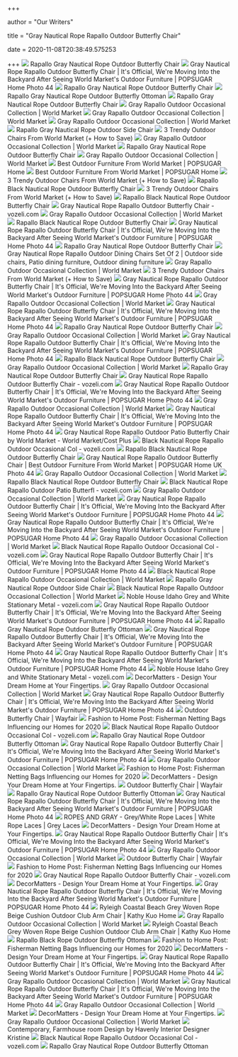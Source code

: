 +++
        
author = "Our Writers"
        
title = "Gray Nautical Rope Rapallo Outdoor Butterfly Chair"
        
date = 2020-11-08T20:38:49.575253
        
+++
[ ![](https://cdn.decorpad.com/photos/2019/03/24/wingback-butterfly-nautical-outdoor-tapered-legs-gray-rope-chair.jpeg)](https://cdn.decorpad.com/photos/2019/03/24/wingback-butterfly-nautical-outdoor-tapered-legs-gray-rope-chair.jpeg) Rapallo Gray Nautical Rope Outdoor Butterfly Chair
[ ![](https://media1.popsugar-assets.com/files/thumbor/QbEYYRU3JkE2SjKw7QxWZO_J44Y/fit-in/2048xorig/filters:format_auto-!!-:strip_icc-!!-/2019/04/22/866/n/1922794/9d4a587a2c48ed13_netimgalziiW/i/Gray-Nautical-Rope-Rapallo-Outdoor-Butterfly-Chair.jpg)](https://media1.popsugar-assets.com/files/thumbor/QbEYYRU3JkE2SjKw7QxWZO_J44Y/fit-in/2048xorig/filters:format_auto-!!-:strip_icc-!!-/2019/04/22/866/n/1922794/9d4a587a2c48ed13_netimgalziiW/i/Gray-Nautical-Rope-Rapallo-Outdoor-Butterfly-Chair.jpg) Gray Nautical Rope Rapallo Outdoor Butterfly Chair | It's Official, We're  Moving Into the Backyard After Seeing World Market's Outdoor Furniture |  POPSUGAR Home Photo 44
[ ![](https://cdn.decorpad.com/photos/2019/06/13/m_nautical-butterfly-black-rope-wood-outdoor-chair.jpeg)](https://cdn.decorpad.com/photos/2019/06/13/m_nautical-butterfly-black-rope-wood-outdoor-chair.jpeg) Rapallo Gray Nautical Rope Outdoor Butterfly Chair
[ ![](https://cdn.decorpad.com/photos/2019/03/24/nautical-curved-outdoor-tapered-gray-rope-butterfly-ottoman.jpeg)](https://cdn.decorpad.com/photos/2019/03/24/nautical-curved-outdoor-tapered-gray-rope-butterfly-ottoman.jpeg) Rapallo Gray Nautical Rope Outdoor Butterfly Ottoman
[ ![](https://cdn.decorpad.com/photos/2019/03/24/nautical-natural-wood-modern-gray-rope-rocking-chair.jpeg)](https://cdn.decorpad.com/photos/2019/03/24/nautical-natural-wood-modern-gray-rope-rocking-chair.jpeg) Rapallo Gray Nautical Rope Outdoor Butterfly Chair
[ ![](https://ii3.worldmarket.com/fcgi-bin/iipsrv.fcgi?FIF=/images/worldmarket/source/73883fam_XXX_v7.tif&wid=480&cvt=jpeg)](https://ii3.worldmarket.com/fcgi-bin/iipsrv.fcgi?FIF=/images/worldmarket/source/73883fam_XXX_v7.tif&wid=480&cvt=jpeg) Gray Rapallo Outdoor Occasional Collection | World Market
[ ![](https://ii.worldmarket.com/fcgi-bin/iipsrv.fcgi?FIF=/images/worldmarket/source/82834_XXX_v4.tif&qlt=50&wid=392&cvt=jpeg)](https://ii.worldmarket.com/fcgi-bin/iipsrv.fcgi?FIF=/images/worldmarket/source/82834_XXX_v4.tif&qlt=50&wid=392&cvt=jpeg) Gray Rapallo Outdoor Occasional Collection | World Market
[ ![](https://ii3.worldmarket.com/fcgi-bin/iipsrv.fcgi?FIF=/images/worldmarket/source/73883fam_XXX_v4.tif&wid=480&cvt=jpeg)](https://ii3.worldmarket.com/fcgi-bin/iipsrv.fcgi?FIF=/images/worldmarket/source/73883fam_XXX_v4.tif&wid=480&cvt=jpeg) Gray Rapallo Outdoor Occasional Collection | World Market
[ ![](https://cdn.decorpad.com/photos/2018/04/29/nautical-rope-wood-rapallo-gray-outdoor-chair.jpeg)](https://cdn.decorpad.com/photos/2018/04/29/nautical-rope-wood-rapallo-gray-outdoor-chair.jpeg) Rapallo Gray Nautical Rope Outdoor Side Chair
[ ![](https://hip2behome.com/wp-content/uploads/sites/2/2019/05/WorldMarketChairs.jpg?resize=1024%2C768&strip=all)](https://hip2behome.com/wp-content/uploads/sites/2/2019/05/WorldMarketChairs.jpg?resize=1024%2C768&strip=all) 3 Trendy Outdoor Chairs From World Market (+ How to Save)
[ ![](https://ii3.worldmarket.com/fcgi-bin/iipsrv.fcgi?FIF=/images/worldmarket/source/73883fam_XXX_v3.tif&wid=480&cvt=jpeg)](https://ii3.worldmarket.com/fcgi-bin/iipsrv.fcgi?FIF=/images/worldmarket/source/73883fam_XXX_v3.tif&wid=480&cvt=jpeg) Gray Rapallo Outdoor Occasional Collection | World Market
[ ![](https://cdn.decorpad.com/photos/2019/07/28/tan-cambria-nautical-rope-wood-outdoor-occasional-chair.jpeg)](https://cdn.decorpad.com/photos/2019/07/28/tan-cambria-nautical-rope-wood-outdoor-occasional-chair.jpeg) Rapallo Gray Nautical Rope Outdoor Butterfly Chair
[ ![](https://ii3.worldmarket.com/fcgi-bin/iipsrv.fcgi?FIF=/images/worldmarket/source/73883fam_XXX_v1.tif&wid=480&cvt=jpeg)](https://ii3.worldmarket.com/fcgi-bin/iipsrv.fcgi?FIF=/images/worldmarket/source/73883fam_XXX_v1.tif&wid=480&cvt=jpeg) Gray Rapallo Outdoor Occasional Collection | World Market
[ ![](https://media1.popsugar-assets.com/files/thumbor/4Hntdm2uf86H3Js6ZvpuMuJal8M/fit-in/2048xorig/filters:format_auto-!!-:strip_icc-!!-/2019/04/22/866/n/1922794/12d68ca50c4af180_netimgIpInQk/i/Charcoal-Gray-String-Durban-Outdoor-Dining-Chair.jpg)](https://media1.popsugar-assets.com/files/thumbor/4Hntdm2uf86H3Js6ZvpuMuJal8M/fit-in/2048xorig/filters:format_auto-!!-:strip_icc-!!-/2019/04/22/866/n/1922794/12d68ca50c4af180_netimgIpInQk/i/Charcoal-Gray-String-Durban-Outdoor-Dining-Chair.jpg) Best Outdoor Furniture From World Market | POPSUGAR Home
[ ![](https://media1.popsugar-assets.com/files/thumbor/oayLIGTwExBGZ8JkKIVfMIDO5_E/fit-in/2048xorig/filters:format_auto-!!-:strip_icc-!!-/2019/04/22/872/n/1922794/ff615c555cbe1c67d29345.29003033_mhm/i/Black-Nautical-Rope-Cambria-Outdoor-Occasional-Chair.jpg)](https://media1.popsugar-assets.com/files/thumbor/oayLIGTwExBGZ8JkKIVfMIDO5_E/fit-in/2048xorig/filters:format_auto-!!-:strip_icc-!!-/2019/04/22/872/n/1922794/ff615c555cbe1c67d29345.29003033_mhm/i/Black-Nautical-Rope-Cambria-Outdoor-Occasional-Chair.jpg) Best Outdoor Furniture From World Market | POPSUGAR Home
[ ![](https://hip2behome.com/wp-content/uploads/sites/2/2019/05/World-Market-chairs.jpg)](https://hip2behome.com/wp-content/uploads/sites/2/2019/05/World-Market-chairs.jpg) 3 Trendy Outdoor Chairs From World Market (+ How to Save)
[ ![](https://cdn.decorpad.com/photos/2019/06/12/nautical-cambria-black-rope-wood-outdoor-chair.jpeg)](https://cdn.decorpad.com/photos/2019/06/12/nautical-cambria-black-rope-wood-outdoor-chair.jpeg) Rapallo Black Nautical Rope Outdoor Butterfly Chair
[ ![](https://hip2behome.com/wp-content/uploads/sites/2/2019/05/Natural-All-Weather-Wicker-Wailea-Outdoor-Chair-Set-of-2.jpg?resize=1024%2C949&strip=all)](https://hip2behome.com/wp-content/uploads/sites/2/2019/05/Natural-All-Weather-Wicker-Wailea-Outdoor-Chair-Set-of-2.jpg?resize=1024%2C949&strip=all) 3 Trendy Outdoor Chairs From World Market (+ How to Save)
[ ![](https://cdn.decorpad.com/photos/2019/06/12/outdoor-black-nautical-wood-frame-rope-bench.jpeg)](https://cdn.decorpad.com/photos/2019/06/12/outdoor-black-nautical-wood-frame-rope-bench.jpeg) Rapallo Black Nautical Rope Outdoor Butterfly Chair
[ ![](https://i.pinimg.com/originals/70/6a/7f/706a7f0915cc93813988011208c47c23.jpg)](https://i.pinimg.com/originals/70/6a/7f/706a7f0915cc93813988011208c47c23.jpg) Gray Nautical Rope Rapallo Outdoor Butterfly Chair - vozeli.com
[ ![](https://ii2.worldmarket.com/fcgi-bin/iipsrv.fcgi?FIF=/images/worldmarket/source/82835_XXX_v5.tif&qlt=50&wid=392&cvt=jpeg)](https://ii2.worldmarket.com/fcgi-bin/iipsrv.fcgi?FIF=/images/worldmarket/source/82835_XXX_v5.tif&qlt=50&wid=392&cvt=jpeg) Gray Rapallo Outdoor Occasional Collection | World Market
[ ![](https://cdn.decorpad.com/photos/2020/05/05/m_boys-room-with-black-rope-chair-and-industrial-desk.jpg)](https://cdn.decorpad.com/photos/2020/05/05/m_boys-room-with-black-rope-chair-and-industrial-desk.jpg) Rapallo Black Nautical Rope Outdoor Butterfly Chair
[ ![](https://media1.popsugar-assets.com/files/thumbor/eG9Q5lDGpAuqg5tiWIl8RwYfvLY/160x160/filters:format_auto-!!-:strip_icc-!!-:sharpen-!1,0,true!-/2019/04/22/867/n/1922794/7f55889ce094d192_netimgcZjqQF/i/Gray-All-Weather-Wicker-Wood-Galena-Rocking-Chair.jpg)](https://media1.popsugar-assets.com/files/thumbor/eG9Q5lDGpAuqg5tiWIl8RwYfvLY/160x160/filters:format_auto-!!-:strip_icc-!!-:sharpen-!1,0,true!-/2019/04/22/867/n/1922794/7f55889ce094d192_netimgcZjqQF/i/Gray-All-Weather-Wicker-Wood-Galena-Rocking-Chair.jpg) Gray Nautical Rope Rapallo Outdoor Butterfly Chair | It's Official, We're  Moving Into the Backyard After Seeing World Market's Outdoor Furniture |  POPSUGAR Home Photo 44
[ ![](https://cdn.decorpad.com/photos/2020/06/30/wood-rope-chairs-loft-gray-outdoor-lounge-chair.jpeg)](https://cdn.decorpad.com/photos/2020/06/30/wood-rope-chairs-loft-gray-outdoor-lounge-chair.jpeg) Rapallo Gray Nautical Rope Outdoor Butterfly Chair
[ ![](https://i.pinimg.com/736x/e7/e3/90/e7e390d800227b342e45d56e8a40bdcd.jpg)](https://i.pinimg.com/736x/e7/e3/90/e7e390d800227b342e45d56e8a40bdcd.jpg) Gray Nautical Rope Rapallo Outdoor Dining Chairs Set Of 2 | Outdoor side  chairs, Patio dining furniture, Outdoor dining furniture
[ ![](https://ii2.worldmarket.com/fcgi-bin/iipsrv.fcgi?FIF=/images/worldmarket/source/73884_XXX_v2.tif&qlt=50&wid=392&cvt=jpeg)](https://ii2.worldmarket.com/fcgi-bin/iipsrv.fcgi?FIF=/images/worldmarket/source/73884_XXX_v2.tif&qlt=50&wid=392&cvt=jpeg) Gray Rapallo Outdoor Occasional Collection | World Market
[ ![](https://hip2behome.com/wp-content/uploads/sites/2/2019/05/Dark-Gray-All-Weather-Wicker-Maximus-Egg-Chair.jpg?resize=1024%2C943&strip=all)](https://hip2behome.com/wp-content/uploads/sites/2/2019/05/Dark-Gray-All-Weather-Wicker-Maximus-Egg-Chair.jpg?resize=1024%2C943&strip=all) 3 Trendy Outdoor Chairs From World Market (+ How to Save)
[ ![](https://media1.popsugar-assets.com/files/thumbor/wJ3Hg587OSc2e4cVTKu-21niPmw/160x160/filters:format_auto-!!-:strip_icc-!!-:sharpen-!1,0,true!-/2019/04/22/867/n/1922794/b70d025add5a6bd4_netimgi3UjNZ/i/Natural-All-Weather-Wicker-Wailea-Outdoor-Chairs.jpg)](https://media1.popsugar-assets.com/files/thumbor/wJ3Hg587OSc2e4cVTKu-21niPmw/160x160/filters:format_auto-!!-:strip_icc-!!-:sharpen-!1,0,true!-/2019/04/22/867/n/1922794/b70d025add5a6bd4_netimgi3UjNZ/i/Natural-All-Weather-Wicker-Wailea-Outdoor-Chairs.jpg) Gray Nautical Rope Rapallo Outdoor Butterfly Chair | It's Official, We're  Moving Into the Backyard After Seeing World Market's Outdoor Furniture |  POPSUGAR Home Photo 44
[ ![](https://ii.worldmarket.com/fcgi-bin/iipsrv.fcgi?FIF=/images/worldmarket/source/82835_XXX_v3.tif&qlt=50&wid=392&cvt=jpeg)](https://ii.worldmarket.com/fcgi-bin/iipsrv.fcgi?FIF=/images/worldmarket/source/82835_XXX_v3.tif&qlt=50&wid=392&cvt=jpeg) Gray Rapallo Outdoor Occasional Collection | World Market
[ ![](https://media1.popsugar-assets.com/files/thumbor/BwiWS8NX82cL_xoSz5h-CDBcaUU/160x160/filters:format_auto-!!-:strip_icc-!!-:sharpen-!1,0,true!-/2019/04/22/867/n/1922794/716538fc8d3e1693_netimg0Pbkqi/i/Gray-All-Weather-Wicker-Hakui-Armchair.jpg)](https://media1.popsugar-assets.com/files/thumbor/BwiWS8NX82cL_xoSz5h-CDBcaUU/160x160/filters:format_auto-!!-:strip_icc-!!-:sharpen-!1,0,true!-/2019/04/22/867/n/1922794/716538fc8d3e1693_netimg0Pbkqi/i/Gray-All-Weather-Wicker-Hakui-Armchair.jpg) Gray Nautical Rope Rapallo Outdoor Butterfly Chair | It's Official, We're  Moving Into the Backyard After Seeing World Market's Outdoor Furniture |  POPSUGAR Home Photo 44
[ ![](https://cdn.decorpad.com/photos/2018/05/15/iron-twisted-gray-rope-dining-chair.jpeg)](https://cdn.decorpad.com/photos/2018/05/15/iron-twisted-gray-rope-dining-chair.jpeg) Rapallo Gray Nautical Rope Outdoor Butterfly Chair
[ ![](https://ii3.worldmarket.com/fcgi-bin/iipsrv.fcgi?FIF=/images/worldmarket/source/82833_XXX_v5.tif&qlt=50&wid=392&cvt=jpeg)](https://ii3.worldmarket.com/fcgi-bin/iipsrv.fcgi?FIF=/images/worldmarket/source/82833_XXX_v5.tif&qlt=50&wid=392&cvt=jpeg) Gray Rapallo Outdoor Occasional Collection | World Market
[ ![](https://media1.popsugar-assets.com/files/thumbor/guqC3KYQ8bO9qxCBuW-zPwsa_Ac/160x160/filters:format_auto-!!-:strip_icc-!!-:sharpen-!1,0,true!-/2019/04/22/866/n/1922794/d87909f0d37263e5_netimgEWPufC/i/Round-All-Weather-Wicker-Vernazza-Outdoor-Chairs.jpg)](https://media1.popsugar-assets.com/files/thumbor/guqC3KYQ8bO9qxCBuW-zPwsa_Ac/160x160/filters:format_auto-!!-:strip_icc-!!-:sharpen-!1,0,true!-/2019/04/22/866/n/1922794/d87909f0d37263e5_netimgEWPufC/i/Round-All-Weather-Wicker-Vernazza-Outdoor-Chairs.jpg) Gray Nautical Rope Rapallo Outdoor Butterfly Chair | It's Official, We're  Moving Into the Backyard After Seeing World Market's Outdoor Furniture |  POPSUGAR Home Photo 44
[ ![](https://cdn.decorpad.com/photos/2018/12/15/beech-wood-modern-black-sling-butterfly-chair.jpeg)](https://cdn.decorpad.com/photos/2018/12/15/beech-wood-modern-black-sling-butterfly-chair.jpeg) Rapallo Black Nautical Rope Outdoor Butterfly Chair
[ ![](https://ii.worldmarket.com/fcgi-bin/iipsrv.fcgi?FIF=/images/worldmarket/source/73890_XXX_v2.tif&qlt=50&wid=392&cvt=jpeg)](https://ii.worldmarket.com/fcgi-bin/iipsrv.fcgi?FIF=/images/worldmarket/source/73890_XXX_v2.tif&qlt=50&wid=392&cvt=jpeg) Gray Rapallo Outdoor Occasional Collection | World Market
[ ![](https://cdn.decorpad.com/photos/2018/04/26/rope-woven-gray-san-remo-outdoor-lounge-chair.jpeg)](https://cdn.decorpad.com/photos/2018/04/26/rope-woven-gray-san-remo-outdoor-lounge-chair.jpeg) Rapallo Gray Nautical Rope Outdoor Butterfly Chair
[ ![](https://i.pinimg.com/originals/10/0e/19/100e19bd85393e046312c8f32e90600d.jpg)](https://i.pinimg.com/originals/10/0e/19/100e19bd85393e046312c8f32e90600d.jpg) Gray Nautical Rope Rapallo Outdoor Butterfly Chair - vozeli.com
[ ![](https://media1.popsugar-assets.com/files/thumbor/JxbAnSTupa71D6Zyf44b0nE9z9o/160x160/filters:format_auto-!!-:strip_icc-!!-:sharpen-!1,0,true!-/2019/04/22/866/n/1922794/c964bfb1d97f5931_netimgkcK8EZ/i/All-Weather-Wicker-Vilamoura-Outdoor-Occasional-Chair.jpg)](https://media1.popsugar-assets.com/files/thumbor/JxbAnSTupa71D6Zyf44b0nE9z9o/160x160/filters:format_auto-!!-:strip_icc-!!-:sharpen-!1,0,true!-/2019/04/22/866/n/1922794/c964bfb1d97f5931_netimgkcK8EZ/i/All-Weather-Wicker-Vilamoura-Outdoor-Occasional-Chair.jpg) Gray Nautical Rope Rapallo Outdoor Butterfly Chair | It's Official, We're  Moving Into the Backyard After Seeing World Market's Outdoor Furniture |  POPSUGAR Home Photo 44
[ ![](https://ii.worldmarket.com/fcgi-bin/iipsrv.fcgi?FIF=/images/worldmarket/source/73884_XXX_v3.tif&qlt=50&wid=392&cvt=jpeg)](https://ii.worldmarket.com/fcgi-bin/iipsrv.fcgi?FIF=/images/worldmarket/source/73884_XXX_v3.tif&qlt=50&wid=392&cvt=jpeg) Gray Rapallo Outdoor Occasional Collection | World Market
[ ![](https://media1.popsugar-assets.com/files/thumbor/NTORKrB66QZjjhTb7VY7d7jhADA/160x160/filters:format_auto-!!-:strip_icc-!!-:sharpen-!1,0,true!-/2019/04/22/874/n/1922794/998a85235cbe1d2f1bf8c1.10826382_fine_fine/i/Natural-String-Durban-Outdoor-Lounge-Chair.jpg)](https://media1.popsugar-assets.com/files/thumbor/NTORKrB66QZjjhTb7VY7d7jhADA/160x160/filters:format_auto-!!-:strip_icc-!!-:sharpen-!1,0,true!-/2019/04/22/874/n/1922794/998a85235cbe1d2f1bf8c1.10826382_fine_fine/i/Natural-String-Durban-Outdoor-Lounge-Chair.jpg) Gray Nautical Rope Rapallo Outdoor Butterfly Chair | It's Official, We're  Moving Into the Backyard After Seeing World Market's Outdoor Furniture |  POPSUGAR Home Photo 44
[ ![](https://images.havenly.com/unsafe/350x350/https://static.havenly.com/product/production/md5_f7a3050f5e3eb4fed8cd816c5ccea9de.jpeg)](https://images.havenly.com/unsafe/350x350/https://static.havenly.com/product/production/md5_f7a3050f5e3eb4fed8cd816c5ccea9de.jpeg) Gray Nautical Rope Rapallo Outdoor Patio Butterfly Chair by World Market -  World Market/Cost Plus
[ ![](https://i.pinimg.com/originals/e7/5e/3d/e75e3d85d46ca16bd9a7b6876b117274.jpg)](https://i.pinimg.com/originals/e7/5e/3d/e75e3d85d46ca16bd9a7b6876b117274.jpg) Black Nautical Rope Rapallo Outdoor Occasional Col - vozeli.com
[ ![](https://cdn.decorpad.com/photos/2019/05/01/butter-brass-butterfly-sling-tan-suede-leather-chair.jpeg)](https://cdn.decorpad.com/photos/2019/05/01/butter-brass-butterfly-sling-tan-suede-leather-chair.jpeg) Rapallo Black Nautical Rope Outdoor Butterfly Chair
[ ![](https://media1.popsugar-assets.com/files/thumbor/KugJkPLYupzoghg_Ud1zawIWBsQ/fit-in/2048xorig/filters:format_auto-!!-:strip_icc-!!-/2019/04/22/870/n/1922794/cc21f0195cbe1bbbd75219.86104989_/i/Best-Outdoor-Furniture-From-World-Market.jpg)](https://media1.popsugar-assets.com/files/thumbor/KugJkPLYupzoghg_Ud1zawIWBsQ/fit-in/2048xorig/filters:format_auto-!!-:strip_icc-!!-/2019/04/22/870/n/1922794/cc21f0195cbe1bbbd75219.86104989_/i/Best-Outdoor-Furniture-From-World-Market.jpg) Gray Nautical Rope Rapallo Outdoor Butterfly Chair | Best Outdoor Furniture  From World Market | POPSUGAR Home UK Photo 44
[ ![](https://ii3.worldmarket.com/fcgi-bin/iipsrv.fcgi?FIF=/images/worldmarket/source/73890_XXX_v3.tif&qlt=50&wid=392&cvt=jpeg)](https://ii3.worldmarket.com/fcgi-bin/iipsrv.fcgi?FIF=/images/worldmarket/source/73890_XXX_v3.tif&qlt=50&wid=392&cvt=jpeg) Gray Rapallo Outdoor Occasional Collection | World Market
[ ![](https://cdn.decorpad.com/photos/2017/07/25/emily-meritt-metallic-black-metal-modern-gold-butterfly-chair.jpeg)](https://cdn.decorpad.com/photos/2017/07/25/emily-meritt-metallic-black-metal-modern-gold-butterfly-chair.jpeg) Rapallo Black Nautical Rope Outdoor Butterfly Chair
[ ![](https://i.pinimg.com/originals/47/53/93/47539348b2e36b92563173408da9e9cd.png)](https://i.pinimg.com/originals/47/53/93/47539348b2e36b92563173408da9e9cd.png) Black Nautical Rope Rapallo Outdoor Patio Butterfl - vozeli.com
[ ![](https://ii.worldmarket.com/fcgi-bin/iipsrv.fcgi?FIF=/images/worldmarket/source/82835_XXX_v6.tif&qlt=50&wid=392&cvt=jpeg)](https://ii.worldmarket.com/fcgi-bin/iipsrv.fcgi?FIF=/images/worldmarket/source/82835_XXX_v6.tif&qlt=50&wid=392&cvt=jpeg) Gray Rapallo Outdoor Occasional Collection | World Market
[ ![](https://media1.popsugar-assets.com/files/thumbor/p5PbDRCa3LWHXYv-0oaAI_tqBw0/160x160/filters:format_auto-!!-:strip_icc-!!-:sharpen-!1,0,true!-/2019/04/22/867/n/1922794/91d794632b4b6064_netimgi5CkKF/i/Teak-Wood-All-Weather-Hakui-Outdoor-Seating-Collection.jpg)](https://media1.popsugar-assets.com/files/thumbor/p5PbDRCa3LWHXYv-0oaAI_tqBw0/160x160/filters:format_auto-!!-:strip_icc-!!-:sharpen-!1,0,true!-/2019/04/22/867/n/1922794/91d794632b4b6064_netimgi5CkKF/i/Teak-Wood-All-Weather-Hakui-Outdoor-Seating-Collection.jpg) Gray Nautical Rope Rapallo Outdoor Butterfly Chair | It's Official, We're  Moving Into the Backyard After Seeing World Market's Outdoor Furniture |  POPSUGAR Home Photo 44
[ ![](https://media1.popsugar-assets.com/files/thumbor/pSibqmtU4K2nCSL4AmTPrvxjGfg/160x160/filters:format_auto-!!-:strip_icc-!!-:sharpen-!1,0,true!-/2019/04/22/867/n/1922794/62567509c1042ff8_netimgop8E44/i/Dark-Brown-Lanai-Sling-Outdoor-Seating-Collection.jpg)](https://media1.popsugar-assets.com/files/thumbor/pSibqmtU4K2nCSL4AmTPrvxjGfg/160x160/filters:format_auto-!!-:strip_icc-!!-:sharpen-!1,0,true!-/2019/04/22/867/n/1922794/62567509c1042ff8_netimgop8E44/i/Dark-Brown-Lanai-Sling-Outdoor-Seating-Collection.jpg) Gray Nautical Rope Rapallo Outdoor Butterfly Chair | It's Official, We're  Moving Into the Backyard After Seeing World Market's Outdoor Furniture |  POPSUGAR Home Photo 44
[ ![](https://ii2.worldmarket.com/fcgi-bin/iipsrv.fcgi?FIF=/images/worldmarket/source/82834_XXX_v3.tif&qlt=50&wid=392&cvt=jpeg)](https://ii2.worldmarket.com/fcgi-bin/iipsrv.fcgi?FIF=/images/worldmarket/source/82834_XXX_v3.tif&qlt=50&wid=392&cvt=jpeg) Gray Rapallo Outdoor Occasional Collection | World Market
[ ![](https://i.pinimg.com/originals/00/45/80/00458046cacd150349e24fb9590622c0.png)](https://i.pinimg.com/originals/00/45/80/00458046cacd150349e24fb9590622c0.png) Black Nautical Rope Rapallo Outdoor Occasional Col - vozeli.com
[ ![](https://media1.popsugar-assets.com/files/thumbor/UYwRTFPFoeKXUeG52q-EReQovwg/160x160/filters:format_auto-!!-:strip_icc-!!-:sharpen-!1,0,true!-/2019/04/22/866/n/1922794/3881915acece6d09_netimgMQjq6C/i/Natural-All-Weather-Pinamar-Outdoor-Cafe-Dining-Set.jpg)](https://media1.popsugar-assets.com/files/thumbor/UYwRTFPFoeKXUeG52q-EReQovwg/160x160/filters:format_auto-!!-:strip_icc-!!-:sharpen-!1,0,true!-/2019/04/22/866/n/1922794/3881915acece6d09_netimgMQjq6C/i/Natural-All-Weather-Pinamar-Outdoor-Cafe-Dining-Set.jpg) Gray Nautical Rope Rapallo Outdoor Butterfly Chair | It's Official, We're  Moving Into the Backyard After Seeing World Market's Outdoor Furniture |  POPSUGAR Home Photo 44
[ ![](https://ii3.worldmarket.com/fcgi-bin/iipsrv.fcgi?FIF=/images/worldmarket/source/83190_XXX_v6.tif&qlt=50&wid=392&cvt=jpeg)](https://ii3.worldmarket.com/fcgi-bin/iipsrv.fcgi?FIF=/images/worldmarket/source/83190_XXX_v6.tif&qlt=50&wid=392&cvt=jpeg) Black Nautical Rope Rapallo Outdoor Occasional Collection | World Market
[ ![](https://cdn.decorpad.com/photos/2018/02/03/charcoal-gray-dining-curved-eucalyptus-wood-woven-chair.jpeg)](https://cdn.decorpad.com/photos/2018/02/03/charcoal-gray-dining-curved-eucalyptus-wood-woven-chair.jpeg) Rapallo Gray Nautical Rope Outdoor Side Chair
[ ![](https://ii3.worldmarket.com/fcgi-bin/iipsrv.fcgi?FIF=/images/worldmarket/source/83191_XXX_v3.tif&qlt=50&wid=392&cvt=jpeg)](https://ii3.worldmarket.com/fcgi-bin/iipsrv.fcgi?FIF=/images/worldmarket/source/83191_XXX_v3.tif&qlt=50&wid=392&cvt=jpeg) Black Nautical Rope Rapallo Outdoor Occasional Collection | World Market
[ ![](https://i.pinimg.com/originals/e5/1e/2f/e51e2f95019cd7370cc85ccb051be7b0.png)](https://i.pinimg.com/originals/e5/1e/2f/e51e2f95019cd7370cc85ccb051be7b0.png) Noble House Idaho Grey and White Stationary Metal - vozeli.com
[ ![](https://media1.popsugar-assets.com/files/thumbor/tWfM1_koUaigQcPUqkf0DXtu2NU/160x160/filters:format_auto-!!-:strip_icc-!!-:sharpen-!1,0,true!-/2019/04/22/873/n/1922794/6ae593245cbe1cb7b3b3d2.67345545_whatever/i/All-Weather-Wicker-String-Tropea-Outdoor-Dining-Armchair.jpg)](https://media1.popsugar-assets.com/files/thumbor/tWfM1_koUaigQcPUqkf0DXtu2NU/160x160/filters:format_auto-!!-:strip_icc-!!-:sharpen-!1,0,true!-/2019/04/22/873/n/1922794/6ae593245cbe1cb7b3b3d2.67345545_whatever/i/All-Weather-Wicker-String-Tropea-Outdoor-Dining-Armchair.jpg) Gray Nautical Rope Rapallo Outdoor Butterfly Chair | It's Official, We're  Moving Into the Backyard After Seeing World Market's Outdoor Furniture |  POPSUGAR Home Photo 44
[ ![](https://cdn.decorpad.com/photos/2019/06/12/gray-curved-woven-dark-wood-rope-barstool.jpeg)](https://cdn.decorpad.com/photos/2019/06/12/gray-curved-woven-dark-wood-rope-barstool.jpeg) Rapallo Gray Nautical Rope Outdoor Butterfly Ottoman
[ ![](https://media1.popsugar-assets.com/files/thumbor/sl5MtvXVZIp3YOMTEnRpLuhb8Hw/160x160/filters:format_auto-!!-:strip_icc-!!-:sharpen-!1,0,true!-/2019/04/22/872/n/1922794/c4c641d45cbe1c68c42825.56876979_sure/i/Brown-Woven-Geo-Girona-Outdoor-Accent-Chair.jpg)](https://media1.popsugar-assets.com/files/thumbor/sl5MtvXVZIp3YOMTEnRpLuhb8Hw/160x160/filters:format_auto-!!-:strip_icc-!!-:sharpen-!1,0,true!-/2019/04/22/872/n/1922794/c4c641d45cbe1c68c42825.56876979_sure/i/Brown-Woven-Geo-Girona-Outdoor-Accent-Chair.jpg) Gray Nautical Rope Rapallo Outdoor Butterfly Chair | It's Official, We're  Moving Into the Backyard After Seeing World Market's Outdoor Furniture |  POPSUGAR Home Photo 44
[ ![](https://media1.popsugar-assets.com/files/thumbor/oEN0SDhR7R6XVMZCJSOj2jGGmXk/160x160/filters:format_auto-!!-:strip_icc-!!-:sharpen-!1,0,true!-/2019/04/22/866/n/1922794/6e32ca472102f700_netimgwFlAHU/i/Gray-All-Weather-Veracruz-Outdoor-Ottoman.jpg)](https://media1.popsugar-assets.com/files/thumbor/oEN0SDhR7R6XVMZCJSOj2jGGmXk/160x160/filters:format_auto-!!-:strip_icc-!!-:sharpen-!1,0,true!-/2019/04/22/866/n/1922794/6e32ca472102f700_netimgwFlAHU/i/Gray-All-Weather-Veracruz-Outdoor-Ottoman.jpg) Gray Nautical Rope Rapallo Outdoor Butterfly Chair | It's Official, We're  Moving Into the Backyard After Seeing World Market's Outdoor Furniture |  POPSUGAR Home Photo 44
[ ![](https://i.pinimg.com/originals/c4/fb/72/c4fb726a42ea550b74f2a5323dfa0391.jpg)](https://i.pinimg.com/originals/c4/fb/72/c4fb726a42ea550b74f2a5323dfa0391.jpg) Noble House Idaho Grey and White Stationary Metal - vozeli.com
[ ![](https://didr9pubr8qfh.cloudfront.net/2a539982ddf9ccebd7215c7f3779434f_UserIns-Feed-PGC.jpg)](https://didr9pubr8qfh.cloudfront.net/2a539982ddf9ccebd7215c7f3779434f_UserIns-Feed-PGC.jpg) DecorMatters - Design Your Dream Home at Your Fingertips.
[ ![](https://ii2.worldmarket.com/fcgi-bin/iipsrv.fcgi?FIF=/images/worldmarket/source/73885_XXX_v3.tif&qlt=50&wid=392&cvt=jpeg)](https://ii2.worldmarket.com/fcgi-bin/iipsrv.fcgi?FIF=/images/worldmarket/source/73885_XXX_v3.tif&qlt=50&wid=392&cvt=jpeg) Gray Rapallo Outdoor Occasional Collection | World Market
[ ![](https://media1.popsugar-assets.com/files/thumbor/-nK9nZRCIRNhBwHdvNFSAYGWn4w/160x160/filters:format_auto-!!-:strip_icc-!!-:sharpen-!1,0,true!-/2019/04/22/873/n/1922794/7afbdc1f5cbe1cb81aaa02.15953275_thank_u/i/All-Weather-Wicker-Vilamoura-Outdoor-Occasional-Egg-Chair.jpg)](https://media1.popsugar-assets.com/files/thumbor/-nK9nZRCIRNhBwHdvNFSAYGWn4w/160x160/filters:format_auto-!!-:strip_icc-!!-:sharpen-!1,0,true!-/2019/04/22/873/n/1922794/7afbdc1f5cbe1cb81aaa02.15953275_thank_u/i/All-Weather-Wicker-Vilamoura-Outdoor-Occasional-Egg-Chair.jpg) Gray Nautical Rope Rapallo Outdoor Butterfly Chair | It's Official, We're  Moving Into the Backyard After Seeing World Market's Outdoor Furniture |  POPSUGAR Home Photo 44
[ ![](https://secure.img1-fg.wfcdn.com/im/02845234/resize-h310-w310%5Ecompr-r85/1025/102533528/molly-outdoor-standing-basket-chair-with-cushion-molly-outdoor-wicker-standing-patio-chair-with-cushion.jpg)](https://secure.img1-fg.wfcdn.com/im/02845234/resize-h310-w310%5Ecompr-r85/1025/102533528/molly-outdoor-standing-basket-chair-with-cushion-molly-outdoor-wicker-standing-patio-chair-with-cushion.jpg) Outdoor Butterfly Chair | Wayfair
[ ![](https://1.bp.blogspot.com/-JdhHTYGPexM/XYyPqNl8cTI/AAAAAAACjSI/3Kenw8BVlcEruTjdd2z2p0RwmICjuU0fwCLcBGAsYHQ/s1600/05129819_1.jpg)](https://1.bp.blogspot.com/-JdhHTYGPexM/XYyPqNl8cTI/AAAAAAACjSI/3Kenw8BVlcEruTjdd2z2p0RwmICjuU0fwCLcBGAsYHQ/s1600/05129819_1.jpg) Fashion to Home Post: Fisherman Netting Bags Influencing our Homes for 2020
[ ![](https://i.pinimg.com/originals/ec/22/db/ec22db62158e2bce5e83a972b97df522.jpg)](https://i.pinimg.com/originals/ec/22/db/ec22db62158e2bce5e83a972b97df522.jpg) Black Nautical Rope Rapallo Outdoor Occasional Col - vozeli.com
[ ![](https://cdn.decorpad.com/photos/2020/04/24/light-upholstered-marigny-modern-rope-rattan-ottoman.jpeg)](https://cdn.decorpad.com/photos/2020/04/24/light-upholstered-marigny-modern-rope-rattan-ottoman.jpeg) Rapallo Gray Nautical Rope Outdoor Butterfly Ottoman
[ ![](https://media1.popsugar-assets.com/files/thumbor/7Oos6BpqEiT4VJJ6lTwZvgyZF-o/160x160/filters:format_auto-!!-:strip_icc-!!-:sharpen-!1,0,true!-/2019/04/22/866/n/1922794/e4024a7b396c06cf_netimgeaObx7/i/All-Weather-Marina-Del-Rey-Outdoor-Occasional-Bench.jpg)](https://media1.popsugar-assets.com/files/thumbor/7Oos6BpqEiT4VJJ6lTwZvgyZF-o/160x160/filters:format_auto-!!-:strip_icc-!!-:sharpen-!1,0,true!-/2019/04/22/866/n/1922794/e4024a7b396c06cf_netimgeaObx7/i/All-Weather-Marina-Del-Rey-Outdoor-Occasional-Bench.jpg) Gray Nautical Rope Rapallo Outdoor Butterfly Chair | It's Official, We're  Moving Into the Backyard After Seeing World Market's Outdoor Furniture |  POPSUGAR Home Photo 44
[ ![](https://ii2.worldmarket.com/fcgi-bin/iipsrv.fcgi?FIF=/images/worldmarket/source/85695_XXX_v3.tif&qlt=50&wid=392&cvt=jpeg)](https://ii2.worldmarket.com/fcgi-bin/iipsrv.fcgi?FIF=/images/worldmarket/source/85695_XXX_v3.tif&qlt=50&wid=392&cvt=jpeg) Gray Rapallo Outdoor Occasional Collection | World Market
[ ![](https://1.bp.blogspot.com/-2AHtkKxsC7c/XYq9a_-3fBI/AAAAAAACjQs/yJYrz2jTH1EukTys4ZrLHqmSvAFSmEjpwCLcBGAsYHQ/s1600/Painho-loveseat2.jpg)](https://1.bp.blogspot.com/-2AHtkKxsC7c/XYq9a_-3fBI/AAAAAAACjQs/yJYrz2jTH1EukTys4ZrLHqmSvAFSmEjpwCLcBGAsYHQ/s1600/Painho-loveseat2.jpg) Fashion to Home Post: Fisherman Netting Bags Influencing our Homes for 2020
[ ![](https://ii.worldmarket.com/fcgi-bin/iipsrv.fcgi?FIF=/images/worldmarket/source/77762_XXX_v1.tif&wid=260&cvt=jpeg)](https://ii.worldmarket.com/fcgi-bin/iipsrv.fcgi?FIF=/images/worldmarket/source/77762_XXX_v1.tif&wid=260&cvt=jpeg) DecorMatters - Design Your Dream Home at Your Fingertips.
[ ![](https://secure.img1-fg.wfcdn.com/im/46618347/resize-h310-w310%5Ecompr-r85/4390/43902149/dearing-modern-outdoor-wicker-swivel-club-patio-chair-with-cushions-set-of-2.jpg)](https://secure.img1-fg.wfcdn.com/im/46618347/resize-h310-w310%5Ecompr-r85/4390/43902149/dearing-modern-outdoor-wicker-swivel-club-patio-chair-with-cushions-set-of-2.jpg) Outdoor Butterfly Chair | Wayfair
[ ![](https://cdn.decorpad.com/photos/2017/11/27/m_boys-nursery-with-baby-animal-art-over-changing-dresser.jpg)](https://cdn.decorpad.com/photos/2017/11/27/m_boys-nursery-with-baby-animal-art-over-changing-dresser.jpg) Rapallo Gray Nautical Rope Outdoor Butterfly Ottoman
[ ![](https://media1.popsugar-assets.com/files/thumbor/MDmyfNxC4B1B0tRhA7CDgt5CJAo/160x160/filters:format_auto-!!-:strip_icc-!!-:sharpen-!1,0,true!-/2019/04/22/867/n/1922794/b672376d64aa6afe_netimgK1LBnw/i/Marina-Del-Ray-Outdoor-Occasional-Collection.jpg)](https://media1.popsugar-assets.com/files/thumbor/MDmyfNxC4B1B0tRhA7CDgt5CJAo/160x160/filters:format_auto-!!-:strip_icc-!!-:sharpen-!1,0,true!-/2019/04/22/867/n/1922794/b672376d64aa6afe_netimgK1LBnw/i/Marina-Del-Ray-Outdoor-Occasional-Collection.jpg) Gray Nautical Rope Rapallo Outdoor Butterfly Chair | It's Official, We're  Moving Into the Backyard After Seeing World Market's Outdoor Furniture |  POPSUGAR Home Photo 44
[ ![](https://lacesmatched.co.uk/wp-content/uploads/2017/08/grey-rope-laces.jpg)](https://lacesmatched.co.uk/wp-content/uploads/2017/08/grey-rope-laces.jpg) ROPES AND GRAY - Grey/White Rope Laces | White Rope Laces | Grey Laces
[ ![](https://cdn-images.article.com/products/SKU3828/2890x1500/image31351.jpg?fit=max&w=260&q=50)](https://cdn-images.article.com/products/SKU3828/2890x1500/image31351.jpg?fit=max&w=260&q=50) DecorMatters - Design Your Dream Home at Your Fingertips.
[ ![](https://media1.popsugar-assets.com/files/thumbor/7pXmjKlZdMUNBrXtNzRfSfl6htk/160x160/filters:format_auto-!!-:strip_icc-!!-:sharpen-!1,0,true!-/2019/04/22/867/n/1922794/6c0278ba0c39a5af_netimgWP1as3/i/Two-Tone-All-Weather-Wicker-Harare-Outdoor-Stool.jpg)](https://media1.popsugar-assets.com/files/thumbor/7pXmjKlZdMUNBrXtNzRfSfl6htk/160x160/filters:format_auto-!!-:strip_icc-!!-:sharpen-!1,0,true!-/2019/04/22/867/n/1922794/6c0278ba0c39a5af_netimgWP1as3/i/Two-Tone-All-Weather-Wicker-Harare-Outdoor-Stool.jpg) Gray Nautical Rope Rapallo Outdoor Butterfly Chair | It's Official, We're  Moving Into the Backyard After Seeing World Market's Outdoor Furniture |  POPSUGAR Home Photo 44
[ ![](https://ii3.worldmarket.com/fcgi-bin/iipsrv.fcgi?FIF=/images/worldmarket/source/82835_XXX_v7.tif&qlt=50&wid=392&cvt=jpeg)](https://ii3.worldmarket.com/fcgi-bin/iipsrv.fcgi?FIF=/images/worldmarket/source/82835_XXX_v7.tif&qlt=50&wid=392&cvt=jpeg) Gray Rapallo Outdoor Occasional Collection | World Market
[ ![](https://secure.img1-fg.wfcdn.com/im/47809462/resize-h310-w310%5Ecompr-r85/8820/88200755/mcclay-outdoor-hammock-weave-patio-chair-set-of-2.jpg)](https://secure.img1-fg.wfcdn.com/im/47809462/resize-h310-w310%5Ecompr-r85/8820/88200755/mcclay-outdoor-hammock-weave-patio-chair-set-of-2.jpg) Outdoor Butterfly Chair | Wayfair
[ ![](https://1.bp.blogspot.com/-6UfmQq2NLwY/XYybYl7Q7AI/AAAAAAACjSg/2EqNryqjjpcKCMadsmWz2sQlLEoVFXs8gCLcBGAsYHQ/s640/Screenshot%2B2019-09-26%2B07.03.22.png)](https://1.bp.blogspot.com/-6UfmQq2NLwY/XYybYl7Q7AI/AAAAAAACjSg/2EqNryqjjpcKCMadsmWz2sQlLEoVFXs8gCLcBGAsYHQ/s640/Screenshot%2B2019-09-26%2B07.03.22.png) Fashion to Home Post: Fisherman Netting Bags Influencing our Homes for 2020
[ ![](https://i.pinimg.com/originals/c1/17/46/c11746b122bd382a54e039e5d422b343.jpg)](https://i.pinimg.com/originals/c1/17/46/c11746b122bd382a54e039e5d422b343.jpg) Gray Nautical Rope Rapallo Outdoor Butterfly Chair - vozeli.com
[ ![](https://img.wfrcdn.com/lf/49/hash/39299/36934139/1/1/1.jpg)](https://img.wfrcdn.com/lf/49/hash/39299/36934139/1/1/1.jpg) DecorMatters - Design Your Dream Home at Your Fingertips.
[ ![](https://media1.popsugar-assets.com/files/thumbor/rd2JdoPoLl7N5HVEpeF7OabUbeE/160x160/filters:format_auto-!!-:strip_icc-!!-:sharpen-!1,0,true!-/2019/04/22/866/n/1922794/3209c7794f282a59_netimgSlTdgj/i/Brown-All-Weather-Wicker-Nasim-Outdoor-Occasional-Collection.jpg)](https://media1.popsugar-assets.com/files/thumbor/rd2JdoPoLl7N5HVEpeF7OabUbeE/160x160/filters:format_auto-!!-:strip_icc-!!-:sharpen-!1,0,true!-/2019/04/22/866/n/1922794/3209c7794f282a59_netimgSlTdgj/i/Brown-All-Weather-Wicker-Nasim-Outdoor-Occasional-Collection.jpg) Gray Nautical Rope Rapallo Outdoor Butterfly Chair | It's Official, We're  Moving Into the Backyard After Seeing World Market's Outdoor Furniture |  POPSUGAR Home Photo 44
[ ![](https://www.kathykuohome.com/Content/config/product/comp/large/product_46594_1.jpg)](https://www.kathykuohome.com/Content/config/product/comp/large/product_46594_1.jpg) Ryleigh Coastal Beach Grey Woven Rope Beige Cushion Outdoor Club Arm Chair  | Kathy Kuo Home
[ ![](https://ii3.worldmarket.com/fcgi-bin/iipsrv.fcgi?FIF=/images/worldmarket/source/85695_XXX_v2.tif&qlt=50&wid=392&cvt=jpeg)](https://ii3.worldmarket.com/fcgi-bin/iipsrv.fcgi?FIF=/images/worldmarket/source/85695_XXX_v2.tif&qlt=50&wid=392&cvt=jpeg) Gray Rapallo Outdoor Occasional Collection | World Market
[ ![](https://www.kathykuohome.com/Content/config/product/primary/large_seo/Wally-Modern-Classic-Woven-Grey-Rope-Teak-Wood-Outdoor-Arm-Chair-46594.webp)](https://www.kathykuohome.com/Content/config/product/primary/large_seo/Wally-Modern-Classic-Woven-Grey-Rope-Teak-Wood-Outdoor-Arm-Chair-46594.webp) Ryleigh Coastal Beach Grey Woven Rope Beige Cushion Outdoor Club Arm Chair  | Kathy Kuo Home
[ ![](https://cdn.decorpad.com/photos/2018/04/09/inside-rope-hanging-sofa-in-living-room.jpg)](https://cdn.decorpad.com/photos/2018/04/09/inside-rope-hanging-sofa-in-living-room.jpg) Rapallo Black Rope Outdoor Butterfly Ottoman
[ ![](https://1.bp.blogspot.com/-bVgjSnlXuUE/XYyaOBz8ITI/AAAAAAACjSY/B-awMHkA0L8-SA9JUKzJNUoOtiNkLWswgCLcBGAsYHQ/s1600/HarborStool4.jpg)](https://1.bp.blogspot.com/-bVgjSnlXuUE/XYyaOBz8ITI/AAAAAAACjSY/B-awMHkA0L8-SA9JUKzJNUoOtiNkLWswgCLcBGAsYHQ/s1600/HarborStool4.jpg) Fashion to Home Post: Fisherman Netting Bags Influencing our Homes for 2020
[ ![](https://didr9pubr8qfh.cloudfront.net/processed-images/616d03c77d6bfcdb4ed72b413b80707207c35ca3_final.png)](https://didr9pubr8qfh.cloudfront.net/processed-images/616d03c77d6bfcdb4ed72b413b80707207c35ca3_final.png) DecorMatters - Design Your Dream Home at Your Fingertips.
[ ![](https://media1.popsugar-assets.com/files/thumbor/YBzg_X78VYiAsIaE5aeRYKZ8Spc/160x160/filters:format_auto-!!-:strip_icc-!!-:sharpen-!1,0,true!-/2019/04/22/866/n/1922794/da4fcf6e0f57d262_netimgCaJ0WT/i/Pinamar-Butler-Tray-Table.jpg)](https://media1.popsugar-assets.com/files/thumbor/YBzg_X78VYiAsIaE5aeRYKZ8Spc/160x160/filters:format_auto-!!-:strip_icc-!!-:sharpen-!1,0,true!-/2019/04/22/866/n/1922794/da4fcf6e0f57d262_netimgCaJ0WT/i/Pinamar-Butler-Tray-Table.jpg) Gray Nautical Rope Rapallo Outdoor Butterfly Chair | It's Official, We're  Moving Into the Backyard After Seeing World Market's Outdoor Furniture |  POPSUGAR Home Photo 44
[ ![](https://ii.worldmarket.com/fcgi-bin/iipsrv.fcgi?FIF=/images/worldmarket/source/73884_XXX_v6.tif&qlt=50&wid=392&cvt=jpeg)](https://ii.worldmarket.com/fcgi-bin/iipsrv.fcgi?FIF=/images/worldmarket/source/73884_XXX_v6.tif&qlt=50&wid=392&cvt=jpeg) Gray Rapallo Outdoor Occasional Collection | World Market
[ ![](https://media1.popsugar-assets.com/files/thumbor/0LYz-SvAqWL2fGtFKZp_pW55vYE/160x160/filters:format_auto-!!-:strip_icc-!!-:sharpen-!1,0,true!-/2019/04/22/866/n/1922794/3725267069c724ea_netimgYvQLMl/i/All-Weather-Wicker-Vilamoura-Outdoor-Coffee-Table.jpg)](https://media1.popsugar-assets.com/files/thumbor/0LYz-SvAqWL2fGtFKZp_pW55vYE/160x160/filters:format_auto-!!-:strip_icc-!!-:sharpen-!1,0,true!-/2019/04/22/866/n/1922794/3725267069c724ea_netimgYvQLMl/i/All-Weather-Wicker-Vilamoura-Outdoor-Coffee-Table.jpg) Gray Nautical Rope Rapallo Outdoor Butterfly Chair | It's Official, We're  Moving Into the Backyard After Seeing World Market's Outdoor Furniture |  POPSUGAR Home Photo 44
[ ![](https://ii3.worldmarket.com/fcgi-bin/iipsrv.fcgi?FIF=/images/worldmarket/source/73890_XXX_v6.tif&qlt=50&wid=392&cvt=jpeg)](https://ii3.worldmarket.com/fcgi-bin/iipsrv.fcgi?FIF=/images/worldmarket/source/73890_XXX_v6.tif&qlt=50&wid=392&cvt=jpeg) Gray Rapallo Outdoor Occasional Collection | World Market
[ ![](https://cdn-images.article.com/products/SKU3810/2890x1500/image31788.jpg?fit=max&w=260&q=50)](https://cdn-images.article.com/products/SKU3810/2890x1500/image31788.jpg?fit=max&w=260&q=50) DecorMatters - Design Your Dream Home at Your Fingertips.
[ ![](https://ii.worldmarket.com/fcgi-bin/iipsrv.fcgi?FIF=/images/worldmarket/source/73883_XXX_v5.tif&qlt=50&wid=392&cvt=jpeg)](https://ii.worldmarket.com/fcgi-bin/iipsrv.fcgi?FIF=/images/worldmarket/source/73883_XXX_v5.tif&qlt=50&wid=392&cvt=jpeg) Gray Rapallo Outdoor Occasional Collection | World Market
[ ![](https://images.havenly.com/unsafe/1920x1200/filters:quality(50)/https://s3.amazonaws.com/havenly-uploads/prod/php9dVTlw.jpg)](https://images.havenly.com/unsafe/1920x1200/filters:quality(50)/https://s3.amazonaws.com/havenly-uploads/prod/php9dVTlw.jpg) Contemporary, Farmhouse room Design by Havenly Interior Designer Kristine
[ ![](https://i.pinimg.com/originals/1c/5c/f8/1c5cf821b7f8a3f8c76715dc19b4a47b.jpg)](https://i.pinimg.com/originals/1c/5c/f8/1c5cf821b7f8a3f8c76715dc19b4a47b.jpg) Black Nautical Rope Rapallo Outdoor Occasional Col - vozeli.com
[ ![](https://cdn.decorpad.com/photos/2018/07/30/round-storage-destin-resin-rope-gold-ottoman.jpeg)](https://cdn.decorpad.com/photos/2018/07/30/round-storage-destin-resin-rope-gold-ottoman.jpeg) Rapallo Gray Nautical Rope Outdoor Butterfly Ottoman
